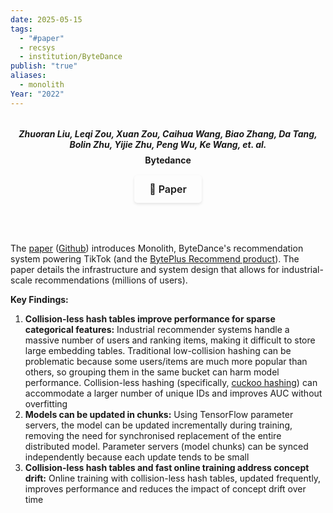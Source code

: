 ```yaml
---
date: 2025-05-15
tags:
  - "#paper"
  - recsys
  - institution/ByteDance
publish: "true"
aliases:
  - monolith
Year: "2022"
---
```

<div style="text-align: center; margin: 2rem 0; padding-bottom: 1rem; border-bottom: 2px solid var(--lightgray);">
   <b>
  <p style="margin: 0.5rem 0; color: var(--darkgray); font-style: italic;">
    Zhuoran Liu, Leqi Zou, Xuan Zou, Caihua Wang, Biao Zhang, Da Tang, Bolin Zhu, Yijie Zhu, Peng Wu, Ke Wang, et. al.
  </p>
  <p style="margin: 0.5rem 0; font-style: bold;">
    Bytedance
  </p>
   </b>
  <div style="display: flex; justify-content: center; margin: 1rem 0; gap: 0.5rem;">
    <a href="https://arxiv.org/abs/2209.07663" target="_blank" style="display: inline-flex; align-items: center; padding: 0.75rem 1.5rem; border-radius: 5px; text-decoration: none; font-weight: 600; font-size: 1rem; transition: all 0.2s ease; border: 1px solid var(--secondary); background-color: var(--secondary); color: var(--light); box-shadow: 0 2px 4px rgba(0,0,0,0.1);">
      📄 Paper
    </a>
  </div>
</div>


The [paper](https://arxiv.org/abs/2209.07663) ([Github](https://github.com/bytedance/monolith?tab=readme-ov-file)) introduces Monolith, ByteDance's recommendation system powering TikTok (and the [BytePlus Recommend product](https://www.byteplus.com/en/product/recommend)). The paper details the infrastructure and system design that allows for industrial-scale recommendations (millions of users).

**Key Findings:**
1. **Collision-less hash tables improve performance for sparse categorical features:** Industrial recommender systems handle a massive number of users and ranking items, making it difficult to store large embedding tables. Traditional low-collision hashing can be problematic because some users/items are much more popular than others, so grouping them in the same bucket can harm model performance. Collision-less hashing (specifically, [cuckoo hashing](https://en.wikipedia.org/wiki/Cuckoo_hashing)) can accommodate a larger number of unique IDs and improves AUC without overfitting
2. **Models can be updated in chunks:** Using TensorFlow parameter servers, the model can be updated incrementally during training, removing the need for synchronised replacement of the entire distributed model. Parameter servers (model chunks) can be synced independently because each update tends to be small
3. **Collision-less hash tables and fast online training address concept drift:** Online training with collision-less hash tables, updated frequently, improves performance and reduces the impact of concept drift over time


